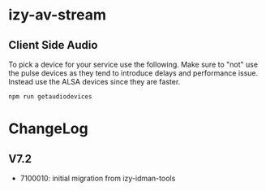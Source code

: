 # izy-av-stream

## Client Side Audio
To pick a device for your service use the following. Make sure to "not" use the pulse devices as they tend to introduce delays and performance issue. Instead use the ALSA devices since they are faster.

    
    npm run getaudiodevices 





# ChangeLog
## V7.2
* 7100010: initial migration from izy-idman-tools
